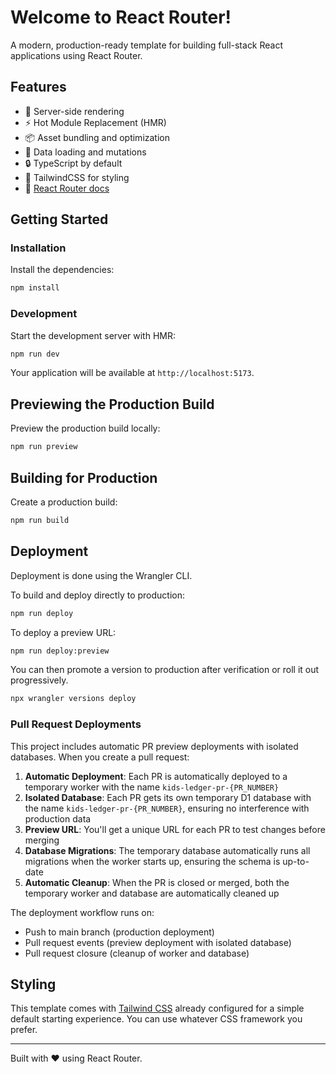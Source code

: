 # Welcome to React Router!

A modern, production-ready template for building full-stack React applications
using React Router.

## Features

- 🚀 Server-side rendering
- ⚡️ Hot Module Replacement (HMR)
- 📦 Asset bundling and optimization
- 🔄 Data loading and mutations
- 🔒 TypeScript by default
- 🎉 TailwindCSS for styling
- 📖 [React Router docs](https://reactrouter.com/)

## Getting Started

### Installation

Install the dependencies:

```bash
npm install
```

### Development

Start the development server with HMR:

```bash
npm run dev
```

Your application will be available at `http://localhost:5173`.

## Previewing the Production Build

Preview the production build locally:

```bash
npm run preview
```

## Building for Production

Create a production build:

```bash
npm run build
```

## Deployment

Deployment is done using the Wrangler CLI.

To build and deploy directly to production:

```sh
npm run deploy
```

To deploy a preview URL:

```sh
npm run deploy:preview
```

You can then promote a version to production after verification or roll it out
progressively.

```sh
npx wrangler versions deploy
```

### Pull Request Deployments

This project includes automatic PR preview deployments with isolated databases.
When you create a pull request:

1. **Automatic Deployment**: Each PR is automatically deployed to a temporary
   worker with the name `kids-ledger-pr-{PR_NUMBER}`
2. **Isolated Database**: Each PR gets its own temporary D1 database with the
   name `kids-ledger-pr-{PR_NUMBER}`, ensuring no interference with production
   data
3. **Preview URL**: You'll get a unique URL for each PR to test changes before
   merging
4. **Database Migrations**: The temporary database automatically runs all
   migrations when the worker starts up, ensuring the schema is up-to-date
5. **Automatic Cleanup**: When the PR is closed or merged, both the temporary
   worker and database are automatically cleaned up

The deployment workflow runs on:

- Push to main branch (production deployment)
- Pull request events (preview deployment with isolated database)
- Pull request closure (cleanup of worker and database)

## Styling

This template comes with [Tailwind CSS](https://tailwindcss.com/) already
configured for a simple default starting experience. You can use whatever CSS
framework you prefer.

---

Built with ❤️ using React Router.

